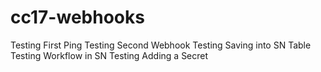 # cc17-webhooks

Testing First Ping
Testing Second Webhook
Testing Saving into SN Table 
Testing Workflow in SN
Testing Adding a Secret
